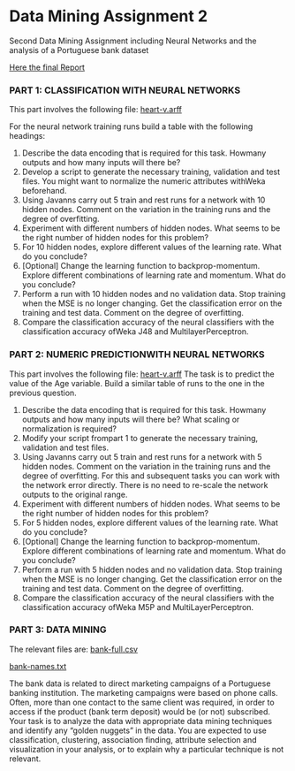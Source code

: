 # Data Mining Assignment 2
Second Data Mining Assignment including Neural Networks and the analysis of a Portuguese bank dataset

[Here the final Report](https://github.com/patrickjacob/Data_Mining_Assignment_2/blob/master/Data_Mining-Assignment2.pdf)

### PART 1: CLASSIFICATION WITH NEURAL NETWORKS 
This part involves the following file:
[heart-v.arff](https://github.com/patrickjacob/Data_Mining_Assignment_2/blob/master/data_set/heart-v.arff)

For the neural network training runs build a table with the following headings:
1. Describe the data encoding that is required for this task. Howmany outputs and how many inputs will there be?
2. Develop a script to generate the necessary training, validation and test files. You might want to normalize the numeric attributes withWeka beforehand.
3. Using Javanns carry out 5 train and rest runs for a network with 10 hidden nodes. Comment on the variation in the training runs and the degree of overfitting.
4. Experiment with different numbers of hidden nodes. What seems to be the right number of hidden nodes for this problem?
5. For 10 hidden nodes, explore different values of the learning rate. What do you conclude?
6. [Optional] Change the learning function to backprop-momentum. Explore different combinations of learning rate and momentum. What do you conclude?
7. Perform a run with 10 hidden nodes and no validation data. Stop training when the MSE is no longer changing. Get the classification error on the training and test data. Comment on the degree of overfitting.
8. Compare the classification accuracy of the neural classifiers with the classification accuracy ofWeka J48 and MultilayerPerceptron.

### PART 2: NUMERIC PREDICTIONWITH NEURAL NETWORKS
This part involves the following file:
[heart-v.arff](https://github.com/patrickjacob/Data_Mining_Assignment_2/blob/master/data_set/heart-v.arff)
The task is to predict the value of the Age variable.
Build a similar table of runs to the one in the previous question.
1. Describe the data encoding that is required for this task. Howmany outputs and how many inputs will there be? What scaling or normalization is required?
2. Modify your script frompart 1 to generate the necessary training, validation and test files.
3. Using Javanns carry out 5 train and rest runs for a network with 5 hidden nodes. Comment on the variation in the training runs and the degree of overfitting. For this and subsequent tasks you can work with the network error directly. There is no need to re-scale the network outputs to the original range.
4. Experiment with different numbers of hidden nodes. What seems to be the right number of hidden nodes for this problem?
5. For 5 hidden nodes, explore different values of the learning rate. What do you conclude?
6. [Optional] Change the learning function to backprop-momentum. Explore different combinations of learning rate and momentum. What do you conclude?
7. Perform a run with 5 hidden nodes and no validation data. Stop training when the MSE is no longer changing. Get the classification error on the training and test data. Comment on the degree of overfitting.
8. Compare the classification accuracy of the neural classifiers with the classification accuracy ofWeka M5P and MultiLayerPerceptron.

### PART 3: DATA MINING 
The relevant files are: [bank-full.csv](https://github.com/patrickjacob/Data_Mining_Assignment_2/blob/master/data_set/bank-full.csv)

[bank-names.txt](https://github.com/patrickjacob/Data_Mining_Assignment_2/blob/master/data_set/bank-names.txt)

The bank data is related to direct marketing campaigns of a Portuguese banking institution.
The marketing campaigns were based on phone calls. Often, more than one contact to the same client was required, in order to access if the product (bank term deposit) would be (or not) subscribed.
Your task is to analyze the data with appropriate data mining techniques and identify any “golden nuggets” in the data. You are expected to use classification, clustering, association finding, attribute selection and visualization in your analysis, or to explain why a particular technique is not relevant.

